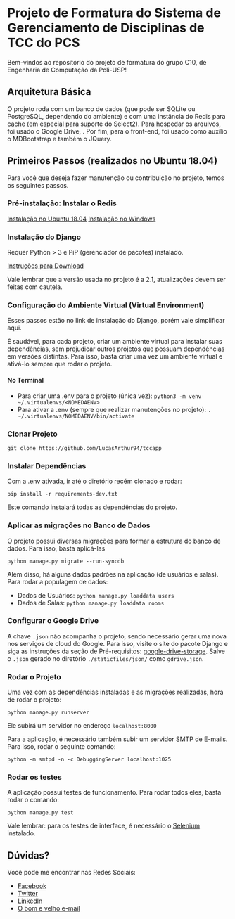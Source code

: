 # Projeto de Formatura do Sistema de Gerenciamento de Disciplinas de TCC do PCS
Bem-vindos ao repositório do projeto de formatura do grupo C10, de Engenharia de Computação da Poli-USP!

## Arquitetura Básica
O projeto roda com um banco de dados (que pode ser SQLite ou PostgreSQL, dependendo do ambiente) e com uma instância do Redis para cache (em especial para suporte do Select2). Para hospedar os arquivos, foi usado o Google Drive, . Por fim, para o front-end, foi usado como auxilio o MDBootstrap e também o JQuery.

## Primeiros Passos (realizados no Ubuntu 18.04)
Para você que deseja fazer manutenção ou contribuição no projeto, temos os seguintes passos.

### Pré-instalação: Instalar o Redis

[Instalação no Ubuntu 18.04](https://www.digitalocean.com/community/tutorials/how-to-install-and-secure-redis-on-ubuntu-18-04)
[Instalação no Windows](https://redislabs.com/ebook/appendix-a/a-3-installing-on-windows/a-3-2-installing-redis-on-window/)

### Instalação do Django

Requer Python > 3 e PiP (gerenciador de pacotes) instalado.

[Instruções para Download](https://www.djangoproject.com/download/)

Vale lembrar que a versão usada no projeto é a 2.1, atualizações devem ser feitas com cautela.

### Configuração do Ambiente Virtual (Virtual Environment)

Esses passos estão no link de instalação do Django, porém vale simplificar aqui.

É saudável, para cada projeto, criar um ambiente virtual para instalar suas dependências, sem prejudicar outros projetos que possuam dependências em versões distintas. Para isso, basta criar uma vez um ambiente virtual e ativá-lo sempre que rodar o projeto.

#### No Terminal

* Para criar uma .env para o projeto (única vez): `python3 -m venv ~/.virtualenvs/<NOMEDAENV>`
* Para ativar a .env (sempre que realizar manutenções no projeto): `. ~/.virtualenvs/NOMEDAENV/bin/activate`

### Clonar Projeto

`git clone https://github.com/LucasArthur94/tccapp`

### Instalar Dependências

Com a .env ativada, ir até o diretório recém clonado e rodar:

`pip install -r requirements-dev.txt`

Este comando instalará todas as dependências do projeto.

### Aplicar as migrações no Banco de Dados

O projeto possui diversas migrações para formar a estrutura do banco de dados. Para isso, basta aplicá-las

`python manage.py migrate --run-syncdb`

Além disso, há alguns dados padrões na aplicação (de usuários e salas). Para rodar a populagem de dados:

* Dados de Usuários: `python manage.py loaddata users`
* Dados de Salas: `python manage.py loaddata rooms`

### Configurar o Google Drive

A chave `.json` não acompanha o projeto, sendo necessário gerar uma nova nos serviços de cloud do Google. Para isso, visite o site do pacote Django e siga as instruções da seção de Pré-requisitos: [google-drive-storage](https://django-googledrive-storage.readthedocs.io/en/latest/). Salve o `.json` gerado no diretório `./staticfiles/json/` como `gdrive.json`.

### Rodar o Projeto

Uma vez com as dependências instaladas e as migrações realizadas, hora de rodar o projeto:

`python manage.py runserver`

Ele subirá um servidor no endereço `localhost:8000`

Para a aplicação, é necessário também subir um servidor SMTP de E-mails. Para isso, rodar o seguinte comando:

`python -m smtpd -n -c DebuggingServer localhost:1025`

### Rodar os testes

A aplicação possui testes de funcionamento. Para rodar todos eles, basta rodar o comando:

`python manage.py test`

Vale lembrar: para os testes de interface, é necessário o [Selenium](https://www.seleniumhq.org/) instalado.

## Dúvidas?

Você pode me encontrar nas Redes Sociais:

* [Facebook](https://www.facebook.com/LucasArthur94)
* [Twitter](https://twitter.com/Lucas_Arthur_94)
* [LinkedIn](https://www.linkedin.com/in/lucasarthur/)
* [O bom e velho e-mail](mailto:lucas.arthur.felgueiras@gmail.com)
